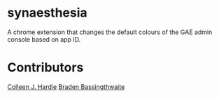 synaesthesia
============

A chrome extension that changes the default colours of the GAE admin console based on app ID.

Contributors
============

<a href="https://github.com/colleenjhardie" target="_blank">Colleen J. Hardie</a>
<a href="https://github.com/bbBradenbb" target="_blank">Braden Bassingthwaite</a>
